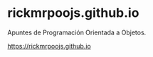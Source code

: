 # rickmrpoojs.github.io
Apuntes de Programación Orientada a Objetos.

https://rickmrpoojs.github.io
